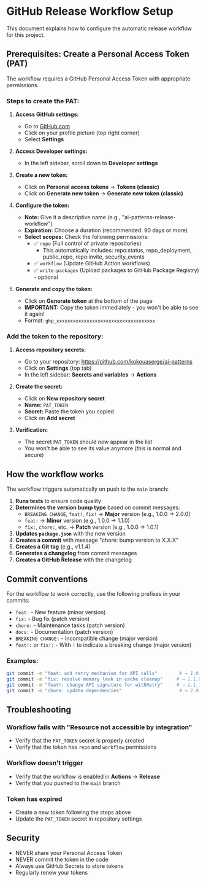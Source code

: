 # GitHub Release Workflow Setup

This document explains how to configure the automatic release workflow for this project.

## Prerequisites: Create a Personal Access Token (PAT)

The workflow requires a GitHub Personal Access Token with appropriate permissions.

### Steps to create the PAT:

1. **Access GitHub settings:**
   - Go to [GitHub.com](https://github.com)
   - Click on your profile picture (top right corner)
   - Select **Settings**

2. **Access Developer settings:**
   - In the left sidebar, scroll down to **Developer settings**

3. **Create a new token:**
   - Click on **Personal access tokens** → **Tokens (classic)**
   - Click on **Generate new token** → **Generate new token (classic)**

4. **Configure the token:**
   - **Note:** Give it a descriptive name (e.g., "ai-patterns-release-workflow")
   - **Expiration:** Choose a duration (recommended: 90 days or more)
   - **Select scopes:** Check the following permissions:
     - ✅ `repo` (Full control of private repositories)
       - This automatically includes: repo:status, repo_deployment, public_repo, repo:invite, security_events
     - ✅ `workflow` (Update GitHub Action workflows)
     - ✅ `write:packages` (Upload packages to GitHub Package Registry) - optional

5. **Generate and copy the token:**
   - Click on **Generate token** at the bottom of the page
   - **IMPORTANT:** Copy the token immediately - you won't be able to see it again!
   - Format: `ghp_xxxxxxxxxxxxxxxxxxxxxxxxxxxxxxxxxxxx`

### Add the token to the repository:

1. **Access repository secrets:**
   - Go to your repository: https://github.com/kokouaserge/ai-patterns
   - Click on **Settings** (top tab)
   - In the left sidebar: **Secrets and variables** → **Actions**

2. **Create the secret:**
   - Click on **New repository secret**
   - **Name:** `PAT_TOKEN`
   - **Secret:** Paste the token you copied
   - Click on **Add secret**

3. **Verification:**
   - The secret `PAT_TOKEN` should now appear in the list
   - You won't be able to see its value anymore (this is normal and secure)

## How the workflow works

The workflow triggers automatically on push to the `main` branch:

1. **Runs tests** to ensure code quality
2. **Determines the version bump type** based on commit messages:
   - `BREAKING CHANGE`, `feat!`, `fix!` → **Major** version (e.g., 1.0.0 → 2.0.0)
   - `feat:` → **Minor** version (e.g., 1.0.0 → 1.1.0)
   - `fix:`, `chore:`, etc. → **Patch** version (e.g., 1.0.0 → 1.0.1)
3. **Updates `package.json`** with the new version
4. **Creates a commit** with message "chore: bump version to X.X.X"
5. **Creates a Git tag** (e.g., v1.1.4)
6. **Generates a changelog** from commit messages
7. **Creates a GitHub Release** with the changelog

## Commit conventions

For the workflow to work correctly, use the following prefixes in your commits:

- `feat:` - New feature (minor version)
- `fix:` - Bug fix (patch version)
- `chore:` - Maintenance tasks (patch version)
- `docs:` - Documentation (patch version)
- `BREAKING CHANGE:` - Incompatible change (major version)
- `feat!:` or `fix!:` - With `!` to indicate a breaking change (major version)

### Examples:

```bash
git commit -m "feat: add retry mechanism for API calls"        # → 1.0.0 → 1.1.0
git commit -m "fix: resolve memory leak in cache cleanup"     # → 1.1.0 → 1.1.1
git commit -m "feat!: change API signature for withRetry"     # → 1.1.1 → 2.0.0
git commit -m "chore: update dependencies"                     # → 2.0.0 → 2.0.1
```

## Troubleshooting

### Workflow fails with "Resource not accessible by integration"
- Verify that the `PAT_TOKEN` secret is properly created
- Verify that the token has `repo` and `workflow` permissions

### Workflow doesn't trigger
- Verify that the workflow is enabled in **Actions** → **Release**
- Verify that you pushed to the `main` branch

### Token has expired
- Create a new token following the steps above
- Update the `PAT_TOKEN` secret in repository settings

## Security

- NEVER share your Personal Access Token
- NEVER commit the token in the code
- Always use GitHub Secrets to store tokens
- Regularly renew your tokens
